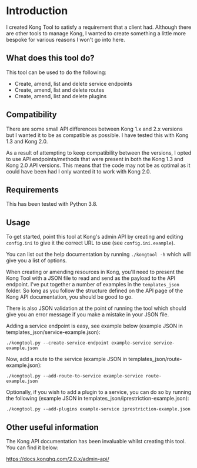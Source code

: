 # Introduction
I created Kong Tool to satisfy a requirement that a client had. Although there are other tools to manage Kong, I wanted to create something a little more bespoke for various reasons I won't go into here.

## What does this tool do?
This tool can be used to do the following:
- Create, amend, list and delete service endpoints
- Create, amend, list and delete routes
- Create, amend, list and delete plugins

## Compatibility
There are some small API differences between Kong 1.x and 2.x versions but I wanted it to be as compatible as possible. I have tested this with Kong 1.3 and Kong 2.0.

As a result of attempting to keep compatibility between the versions, I opted to use API endpoints/methods that were present in both the Kong 1.3 and Kong 2.0 API versions. This means that the code may not be as optimal as it could have been had I only wanted it to work with Kong 2.0.

## Requirements

This has been tested with Python 3.8.

## Usage
To get started, point this tool at Kong's admin API by creating and editing `config.ini` to give it the correct URL to use (see `config.ini.example`).

You can list out the help documentation by running `./kongtool -h` which will give you a list of options.

When creating or amending resources in Kong, you'll need to present the Kong Tool with a JSON file to read and send as the payload to the API endpoint. I've put together a number of examples in the `templates_json` folder. So long as you follow the structure defined on the API page of the Kong API documentation, you should be good to go.

There is also JSON validation at the point of running the tool which should give you an error message if you make a mistake in your JSON file.

Adding a service endpoint is easy, see example below (example JSON in templates_json/service-example.json):

`./kongtool.py --create-service-endpoint example-service service-example.json`

Now, add a route to the service (example JSON in templates_json/route-example.json):

`./kongtool.py --add-route-to-service example-service route-example.json`

Optionally, if you wish to add a plugin to a service, you can do so by running the following (example JSON in templates_json/iprestriction-example.json):

`./kongtool.py --add-plugins example-service iprestriction-example.json`

## Other useful information
The Kong API documentation has been invaluable whilst creating this tool. You can find it below:

https://docs.konghq.com/2.0.x/admin-api/
